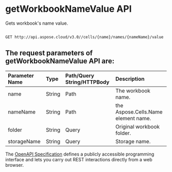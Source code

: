 # **getWorkbookNameValue API**

Gets workbook's name value. 

```bash

GET http://api.aspose.cloud/v3.0//cells/{name}/names/{nameName}/value

```

## The request parameters of **getWorkbookNameValue** API are: 

| Parameter Name | Type | Path/Query String/HTTPBody | Description | 
| :- | :- | :- |:- | 
|name|String|Path|The workbook name.|
|nameName|String|Path|the Aspose.Cells.Name element name.|
|folder|String|Query|Original workbook folder.|
|storageName|String|Query|Storage name.|


The [OpenAPI Specification](https://reference.aspose.cloud/cells/#/WorkbookController/GetWorkbookNameValue) defines a publicly accessible programming interface and lets you carry out REST interactions directly from a web browser.
